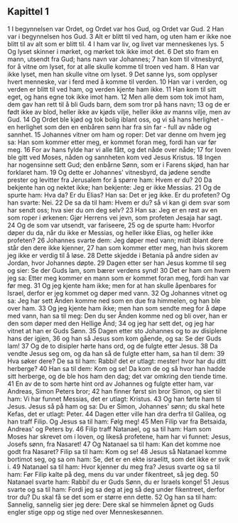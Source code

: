## Kapittel 1

1 I begynnelsen var Ordet, og Ordet var hos Gud, og Ordet var Gud.
2 Han var i begynnelsen hos Gud.
3 Alt er blitt til ved ham, og uten ham er ikke noe blitt til av alt som er blitt til.
4 I ham var liv, og livet var menneskenes lys.
5 Og lyset skinner i mørket, og mørket tok ikke imot det.
6 Det sto fram en mann, utsendt fra Gud; hans navn var Johannes;
7 han kom til vitnesbyrd, for å vitne om lyset, for at alle skulle komme til troen ved ham.
8 Han var ikke lyset, men han skulle vitne om lyset.
9 Det sanne lys, som opplyser hvert menneske, var i ferd med å komme til verden.
10 Han var i verden, og verden er blitt til ved ham, og verden kjente ham ikke.
11 Han kom til sitt eget, og hans egne tok ikke imot ham.
12 Men alle dem som tok imot ham, dem gav han rett til å bli Guds barn, dem som tror på hans navn;
13 og de er født ikke av blod, heller ikke av kjøds vilje, heller ikke av manns vilje, men av Gud.
14 Og Ordet ble kjød og tok bolig iblant oss, og vi så hans herlighet - en herlighet som den en enbåren sønn har fra sin far - full av nåde og sannhet.
15 Johannes vitner om ham og roper: Det var denne om hvem jeg sa: Han som kommer etter meg, er kommet foran meg, fordi han var før meg.
16 For av hans fylde har vi alle fått, og det nåde over nåde;
17 for loven ble gitt ved Moses, nåden og sannheten kom ved Jesus Kristus.
18 Ingen har nogensinne sett Gud; den enbårne Sønn, som er i Farens skjød, han har forklaret ham.
19 Og dette er Johannes' vitnesbyrd, da jødene sendte prester og levitter fra Jerusalem for å spørre ham: Hvem er du?
20 Da bekjente han og nektet ikke; han bekjente: Jeg er ikke Messias.
21 Og de spurte ham: Hva da? Er du Elias? Han sa: Det er jeg ikke. Er du profeten? Og han svarte: Nei.
22 De sa da til ham: Hvem er du? så vi kan gi dem svar som har sendt oss; hva sier du om deg selv?
23 Han sa: Jeg er en røst av en som roper i ørkenen: Gjør Herrens vei jevn, som profeten Jesaja har sagt.
24 Og de som var utsendt, var fariseere,
25 og de spurte ham: Hvorfor døper du da, når du ikke er Messias, og heller ikke Elias, og heller ikke profeten?
26 Johannes svarte dem: Jeg døper med vann; midt iblant dere står den dere ikke kjenner,
27 han som kommer etter meg, han hvis skorem jeg ikke er verdig til å løse.
28 Dette skjedde i Betania på andre siden av Jordan, hvor Johannes døpte.
29 Dagen etter ser han Jesus komme til seg og sier: Se der Guds lam, som bærer verdens synd!
30 Det er ham om hvem jeg sa: Etter meg kommer en mann som er kommet foran meg, fordi han var før meg.
31 Og jeg kjente ham ikke; men for at han skulle åpenbares for Israel, derfor er jeg kommet og døper med vann.
32 Og Johannes vitnet og sa: Jeg har sett Ånden komme ned som en due fra himmelen, og han ble over ham.
33 Og jeg kjente ham ikke; men han som sendte meg for å døpe med vann, han sa til meg: Den du ser Ånden komme ned og bli over, han er den som døper med den Hellige Ånd;
34 og jeg har sett det, og jeg har vitnet at han er Guds Sønn.
35 Dagen etter sto Johannes og to av disiplene hans der igjen,
36 og han så Jesus som kom gående, og sa: Se der Guds lam!
37 Og de to disipler hørte hans ord, og de fulgte etter Jesus.
38 Da vendte Jesus seg om, og da han så de fulgte etter ham, sa han til dem:
39 Hva søker dere? De sa til ham: Rabbi! det er utlagt: mester! hvor har du ditt herberge?
40 Han sa til dem: Kom og se! Da kom de og så hvor han hadde sitt herberge, og de ble hos ham den dag; det var omkring den tiende time.
41 En av de to som hørte hint ord av Johannes og fulgte etter ham, var Andreas, Simon Peters bror;
42 han finner først sin bror Simon, og sier til ham: Vi har funnet Messias, det er utlagt: Kristus.
43 Og han førte ham til Jesus. Jesus så på ham og sa: Du er Simon, Johannes' sønn; du skal hete Kefas, det er utlagt: Peter.
44 Dagen etter ville han dra derfra til Galilea, og han traff Filip. Og Jesus sa til ham: Følg meg!
45 Men Filip var fra Betsaida, Andreas' og Peters by.
46 Filip traff Natanael, og sa til ham: Ham som Moses har skrevet om i loven, og likeså profetene, ham har vi funnet: Jesus, Josefs sønn, fra Nasaret!
47 Og Natanael sa til ham: Kan det komme noe godt fra Nasaret? Filip sa til ham: Kom og se!
48 Jesus så Natanael komme bortimot seg, og sa om ham: Se, det er en ekte israelitt, som det ikke er svik i.
49 Natanael sa til ham: Hvor kjenner du meg fra? Jesus svarte og sa til ham: Før Filip kalte på deg, mens du var under fikentreet, så jeg deg.
50 Natanael svarte ham: Rabbi! du er Guds Sønn, du er Israels konge!
51 Jesus svarte og sa til ham: Fordi jeg sa deg at jeg så deg under fikentreet, derfor tror du? Du skal få se det som er større enn dette.
52 Og han sa til ham: Sannelig, sannelig sier jeg dere: Dere skal se himmelen åpnet og Guds engler stige opp og stige ned over Menneskesønnen.
